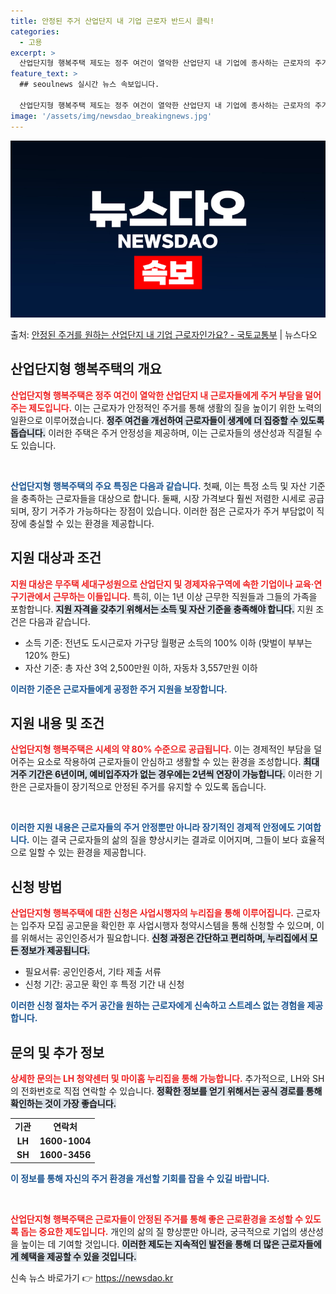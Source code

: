 ```yaml
---
title: 안정된 주거 산업단지 내 기업 근로자 반드시 클릭!
categories:
  - 고용
excerpt: >
  산업단지형 행복주택 제도는 정주 여건이 열악한 산업단지 내 기업에 종사하는 근로자의 주거 부담을 덜어드리기 …
feature_text: >
  ## seoulnews 실시간 뉴스 속보입니다.

  산업단지형 행복주택 제도는 정주 여건이 열악한 산업단지 내 기업에 종사하는 근로자의 주거 부담을 덜어드리기 …
image: '/assets/img/newsdao_breakingnews.jpg'
---
```


![뉴스다오 속보](/assets/img/newsdao_breakingnews.jpg)

<p>출처: <a href="https://newsdao.kr/1815" rel="dofollow">안정된 주거를 원하는 산업단지 내 기업 근로자인가요? - 국토교통부</a> | 뉴스다오</p>

<h2 data-ke-size="size26">산업단지형 행복주택의 개요</h2>

<b><span style="color: #ee2323;">산업단지형 행복주택은 정주 여건이 열악한 산업단지 내 근로자들에게 주거 부담을 덜어주는 제도입니다.</span></b> 이는 근로자가 안정적인 주거를 통해 생활의 질을 높이기 위한 노력의 일환으로 이루어졌습니다. <b><span style="background-color: #21538527;">정주 여건을 개선하여 근로자들이 생계에 더 집중할 수 있도록 돕습니다.</span></b> 이러한 주택은 주거 안정성을 제공하며, 이는 근로자들의 생산성과 직결될 수도 있습니다.

<p data-ke-size="size16">&nbsp;</p>

<b><span style="color: #1a5490;">산업단지형 행복주택의 주요 특징은 다음과 같습니다.</span></b> 첫째, 이는 특정 소득 및 자산 기준을 충족하는 근로자들을 대상으로 합니다. 둘째, 시장 가격보다 훨씬 저렴한 시세로 공급되며, 장기 거주가 가능하다는 장점이 있습니다. 이러한 점은 근로자가 주거 부담없이 직장에 충실할 수 있는 환경을 제공합니다.

<h2 data-ke-size="size26">지원 대상과 조건</h2>

<b><span style="color: #ee2323;">지원 대상은 무주택 세대구성원으로 산업단지 및 경제자유구역에 속한 기업이나 교육·연구기관에서 근무하는 이들입니다.</span></b> 특히, 이는 1년 이상 근무한 직원들과 그들의 가족을 포함합니다. <b><span style="background-color: #21538527;">지원 자격을 갖추기 위해서는 소득 및 자산 기준을 충족해야 합니다.</span></b> 지원 조건은 다음과 같습니다.

<ul>
    <li>소득 기준: 전년도 도시근로자 가구당 월평균 소득의 100% 이하 (맞벌이 부부는 120% 한도)</li>
    <li>자산 기준: 총 자산 3억 2,500만원 이하, 자동차 3,557만원 이하</li>
</ul>

<b><span style="color: #1a5490;">이러한 기준은 근로자들에게 공정한 주거 지원을 보장합니다.</span></b>

<h2 data-ke-size="size26">지원 내용 및 조건</h2>

<b><span style="color: #ee2323;">산업단지형 행복주택은 시세의 약 80% 수준으로 공급됩니다.</span></b> 이는 경제적인 부담을 덜어주는 요소로 작용하여 근로자들이 안심하고 생활할 수 있는 환경을 조성합니다. <b><span style="background-color: #21538527;">최대 거주 기간은 6년이며, 예비입주자가 없는 경우에는 2년씩 연장이 가능합니다.</span></b> 이러한 기한은 근로자들이 장기적으로 안정된 주거를 유지할 수 있도록 돕습니다.

<p data-ke-size="size16">&nbsp;</p>

<b><span style="color: #1a5490;">이러한 지원 내용은 근로자들의 주거 안정뿐만 아니라 장기적인 경제적 안정에도 기여합니다.</span></b> 이는 결국 근로자들의 삶의 질을 향상시키는 결과로 이어지며, 그들이 보다 효율적으로 일할 수 있는 환경을 제공합니다.

<h2 data-ke-size="size26">신청 방법</h2>

<b><span style="color: #ee2323;">산업단지형 행복주택에 대한 신청은 사업시행자의 누리집을 통해 이루어집니다.</span></b> 근로자는 입주자 모집 공고문을 확인한 후 사업시행자 청약시스템을 통해 신청할 수 있으며, 이를 위해서는 공인인증서가 필요합니다. <b><span style="background-color: #21538527;">신청 과정은 간단하고 편리하며, 누리집에서 모든 정보가 제공됩니다.</span></b> 

<ul>
    <li>필요서류: 공인인증서, 기타 제출 서류</li>
    <li>신청 기간: 공고문 확인 후 특정 기간 내 신청</li>
</ul>

<b><span style="color: #1a5490;">이러한 신청 절차는 주거 공간을 원하는 근로자에게 신속하고 스트레스 없는 경험을 제공합니다.</span></b>

<h2 data-ke-size="size26">문의 및 추가 정보</h2>

<b><span style="color: #ee2323;">상세한 문의는 LH 청약센터 및 마이홈 누리집을 통해 가능합니다.</span></b> 추가적으로, LH와 SH의 전화번호로 직접 연락할 수 있습니다. <b><span style="background-color: #21538527;">정확한 정보를 얻기 위해서는 공식 경로를 통해 확인하는 것이 가장 좋습니다.</span></b>

<table>
    <tr>
        <td style="text-align: center; height: 17px;"><b>기관</b></td>
        <td style="text-align: center; height: 17px;"><b>연락처</b></td>
    </tr>
    <tr>
        <td style="text-align: center; height: 17px;"><b>LH</b></td>
        <td style="text-align: center; height: 17px;"><b>1600-1004</b></td>
    </tr>
    <tr>
        <td style="text-align: center; height: 17px;"><b>SH</b></td>
        <td style="text-align: center; height: 17px;"><b>1600-3456</b></td>
    </tr>
</table>

<b><span style="color: #1a5490;">이 정보를 통해 자신의 주거 환경을 개선할 기회를 잡을 수 있길 바랍니다.</span></b>

<p data-ke-size="size16">&nbsp;</p>

<b><span style="color: #ee2323;">산업단지형 행복주택은 근로자들이 안정된 주거를 통해 좋은 근로환경을 조성할 수 있도록 돕는 중요한 제도입니다.</span></b> 개인의 삶의 질 향상뿐만 아니라, 궁극적으로 기업의 생산성을 높이는 데 기여할 것입니다. <b><span style="background-color: #21538527;">이러한 제도는 지속적인 발전을 통해 더 많은 근로자들에게 혜택을 제공할 수 있을 것입니다.</span></b> 

신속 뉴스 바로가기 👉 <a href="https://newsdao.kr" rel="dofollow">https://newsdao.kr</a>


